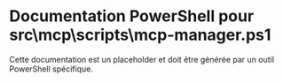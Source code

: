 # Documentation PowerShell pour src\mcp\scripts\mcp-manager.ps1

Cette documentation est un placeholder et doit être générée par un outil PowerShell spécifique.

